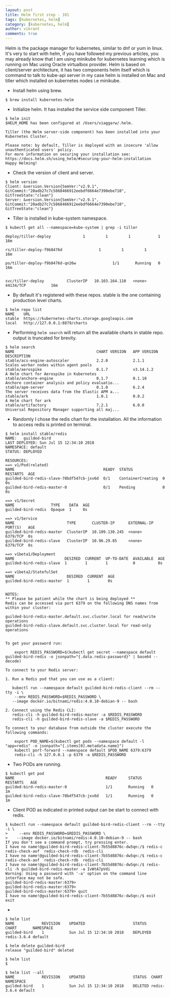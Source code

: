 ```yaml
---
layout: post
title: Helm first step - 101
tags: [kubernetes, helm]
category: [kubernetes, helm]
author: vikrant
comments: true
---
```



Helm is the package manager for kubernetes, similar to dnf or yum in linux. It's very to start with helm, if you have followed my previous articles, you may already know that I am using minikube for kubernetes learning which is running on Mac using Oracle virtualbox provider. Helm is based on client/server architecture, it has two components helm itself which is command to talk to kube-api server in my case helm is installed on Mac and tiller which installed on kubernetes nodes i.e minikube. 

- Install helm using brew.

~~~
$ brew install kubernetes-helm
~~~

- Initialize helm. It has installed the service side component Tiller. 

~~~
$ helm init
$HELM_HOME has been configured at /Users/viaggarw/.helm.

Tiller (the Helm server-side component) has been installed into your Kubernetes Cluster.

Please note: by default, Tiller is deployed with an insecure 'allow unauthenticated users' policy.
For more information on securing your installation see: https://docs.helm.sh/using_helm/#securing-your-helm-installation
Happy Helming!
~~~

- Check the version of client and server.

~~~
$ helm version
Client: &version.Version{SemVer:"v2.9.1", GitCommit:"20adb27c7c5868466912eebdf6664e7390ebe710", GitTreeState:"clean"}
Server: &version.Version{SemVer:"v2.9.1", GitCommit:"20adb27c7c5868466912eebdf6664e7390ebe710", GitTreeState:"clean"}
~~~

- Tiller is installed in kube-system namespace. 

~~~
$ kubectl get all --namespace=kube-system | grep -i tiller

deploy/tiller-deploy              1         1         1            1           16m

rs/tiller-deploy-f9b8476d                1         1         1         16m

po/tiller-deploy-f9b8476d-qn26w                1/1       Running   0          16m


svc/tiller-deploy          ClusterIP   10.103.164.110   <none>        44134/TCP           16m
~~~

- By default it's registered with these repos. stable is the one containing production level charts. 

~~~
$ helm repo list
NAME  	URL
stable	https://kubernetes-charts.storage.googleapis.com
local 	http://127.0.0.1:8879/charts
~~~

- Performing `helm search` will return all the available charts in stable repo. output is truncated for brevity.

~~~
$ helm search
NAME                                 	CHART VERSION	APP VERSION                 	DESCRIPTION
stable/acs-engine-autoscaler         	2.2.0        	2.1.1                       	Scales worker nodes within agent pools
stable/aerospike                     	0.1.7        	v3.14.1.2                   	A Helm chart for Aerospike in Kubernetes
stable/anchore-engine                	0.1.7        	0.1.10                      	Anchore container analysis and policy evaluatio...
stable/apm-server                    	0.1.0        	6.2.4                       	The server receives data from the Elastic APM a...
stable/ark                           	1.0.1        	0.8.2                       	A Helm chart for ark
stable/artifactory                   	7.2.1        	6.0.0                       	Universal Repository Manager supporting all maj...
~~~

- Randomly I chose the redis chart for the installation. All the information to access redis is printed on terminal. 

~~~
$ helm install stable/redis
NAME:   guilded-bird
LAST DEPLOYED: Sun Jul 15 12:34:10 2018
NAMESPACE: default
STATUS: DEPLOYED

RESOURCES:
==> v1/Pod(related)
NAME                                       READY  STATUS             RESTARTS  AGE
guilded-bird-redis-slave-78bdf547cb-jxv6d  0/1    ContainerCreating  0         0s
guilded-bird-redis-master-0                0/1    Pending            0         0s

==> v1/Secret
NAME                TYPE    DATA  AGE
guilded-bird-redis  Opaque  1     0s

==> v1/Service
NAME                       TYPE       CLUSTER-IP      EXTERNAL-IP  PORT(S)   AGE
guilded-bird-redis-master  ClusterIP  10.109.130.245  <none>       6379/TCP  0s
guilded-bird-redis-slave   ClusterIP  10.96.29.85     <none>       6379/TCP  0s

==> v1beta1/Deployment
NAME                      DESIRED  CURRENT  UP-TO-DATE  AVAILABLE  AGE
guilded-bird-redis-slave  1        1        1           0          0s

==> v1beta2/StatefulSet
NAME                       DESIRED  CURRENT  AGE
guilded-bird-redis-master  1        1        0s


NOTES:
** Please be patient while the chart is being deployed **
Redis can be accessed via port 6379 on the following DNS names from within your cluster:

guilded-bird-redis-master.default.svc.cluster.local for read/write operations
guilded-bird-redis-slave.default.svc.cluster.local for read-only operations


To get your password run:

    export REDIS_PASSWORD=$(kubectl get secret --namespace default guilded-bird-redis -o jsonpath="{.data.redis-password}" | base64 --decode)

To connect to your Redis server:

1. Run a Redis pod that you can use as a client:

   kubectl run --namespace default guilded-bird-redis-client --rm --tty -i \
    --env REDIS_PASSWORD=$REDIS_PASSWORD \
   --image docker.io/bitnami/redis:4.0.10-debian-9 -- bash

2. Connect using the Redis CLI:
   redis-cli -h guilded-bird-redis-master -a $REDIS_PASSWORD
   redis-cli -h guilded-bird-redis-slave -a $REDIS_PASSWORD

To connect to your database from outside the cluster execute the following commands:

    export POD_NAME=$(kubectl get pods --namespace default -l "app=redis" -o jsonpath="{.items[0].metadata.name}")
    kubectl port-forward --namespace default $POD_NAME 6379:6379
    redis-cli -h 127.0.0.1 -p 6379 -a $REDIS_PASSWORD
~~~

- Two PODs are running.

~~~
$ kubectl get pod
NAME                                        READY     STATUS    RESTARTS   AGE
guilded-bird-redis-master-0                 1/1       Running   0          1m
guilded-bird-redis-slave-78bdf547cb-jxv6d   1/1       Running   0          1m
~~~

- Client POD as indicated in printed output can be start to connect with redis.

~~~
$ kubectl run --namespace default guilded-bird-redis-client --rm --tty -i \
>     --env REDIS_PASSWORD=$REDIS_PASSWORD \
>    --image docker.io/bitnami/redis:4.0.10-debian-9 -- bash
If you don't see a command prompt, try pressing enter.
I have no name!@guilded-bird-redis-client-7b55d8876c-dw5qn:/$ redis-c
redis-check-aof  redis-check-rdb  redis-cli
I have no name!@guilded-bird-redis-client-7b55d8876c-dw5qn:/$ redis-c
redis-check-aof  redis-check-rdb  redis-cli
I have no name!@guilded-bird-redis-client-7b55d8876c-dw5qn:/$ redis-cli -h guilded-bird-redis-master -a IvWtA7pVdi
Warning: Using a password with '-a' option on the command line interface may not be safe.
guilded-bird-redis-master:6379>
guilded-bird-redis-master:6379>
guilded-bird-redis-master:6379> quit
I have no name!@guilded-bird-redis-client-7b55d8876c-dw5qn:/$ exit
exit
~~~

- 

~~~
$ helm list
NAME        	REVISION	UPDATED                 	STATUS  	CHART      	NAMESPACE
guilded-bird	1       	Sun Jul 15 12:34:10 2018	DEPLOYED	redis-3.6.4	default

$ helm delete guilded-bird
release "guilded-bird" deleted

$ helm list
$

$ helm list --all
NAME        	REVISION	UPDATED                 	STATUS 	CHART      	NAMESPACE
guilded-bird	1       	Sun Jul 15 12:34:10 2018	DELETED	redis-3.6.4	default
~~~

